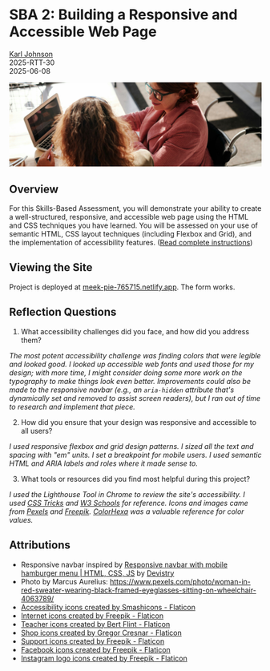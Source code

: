 # SBA 2: Building a Responsive and Accessible Web Page

[Karl Johnson](https://www.github.com/hirekarl)  
2025-RTT-30  
<datetime date="2025-06-08">2025-06-08</date>  

<img src="./img/hero.jpg" alt="Two women sitting around a laptop, one in a wheelchair.">

## Overview
For this Skills-Based Assessment, you will demonstrate your ability to create a well-structured, responsive, and accessible web page using the HTML and CSS techniques you have learned. You will be assessed on your use of semantic HTML, CSS layout techniques (including Flexbox and Grid), and the implementation of accessibility features. ([Read complete instructions](https://ps-lms.vercel.app/curriculum/se/410/sba))

## Viewing the Site
Project is deployed at [meek-pie-765715.netlify.app](https://meek-pie-765715.netlify.app/). The form works.

## Reflection Questions
1. What accessibility challenges did you face, and how did you address them?

*The most potent accessibility challenge was finding colors that were legible and looked good. I looked up accessible web fonts and used those for my design; with more time, I might consider doing some more work on the typography to make things look even better. Improvements could also be made to the responsive navbar (e.g., an `aria-hidden` attribute that's dynamically set and removed to assist screen readers), but I ran out of time to research and implement that piece.*

2. How did you ensure that your design was responsive and accessible to all users?

*I used responsive flexbox and grid design patterns. I sized all the text and spacing with "em" units. I set a breakpoint for mobile users. I used semantic HTML and ARIA labels and roles where it made sense to.*

3. What tools or resources did you find most helpful during this project?

*I used the Lighthouse Tool in Chrome to review the site's accessibility. I used [CSS Tricks](https://css-tricks.com/) and [W3 Schools](https://www.w3schools.com/) for reference. Icons and images came from [Pexels](https://www.pexels.com/) and [Freepik](https://www.freepik.com/). [ColorHexa](https://www.colorhexa.com/) was a valuable reference for color values.*


## Attributions
- Responsive navbar inspired by [Responsive navbar with mobile hamburger menu | HTML, CSS, JS](https://www.youtube.com/watch?v=FNXgsTFrD7U) by [Devistry](https://www.youtube.com/@Devistry)
- Photo by Marcus Aurelius: https://www.pexels.com/photo/woman-in-red-sweater-wearing-black-framed-eyeglasses-sitting-on-wheelchair-4063789/
- <a href="https://www.flaticon.com/free-icons/accessibility" title="accessibility icons">Accessibility icons created by Smashicons - Flaticon</a>
- <a href="https://www.flaticon.com/free-icons/internet" title="internet icons">Internet icons created by Freepik - Flaticon</a>
- <a href="https://www.flaticon.com/free-icons/teacher" title="teacher icons">Teacher icons created by Bert Flint - Flaticon</a>
- <a href="https://www.flaticon.com/free-icons/shop" title="shop icons">Shop icons created by Gregor Cresnar - Flaticon</a>
- <a href="https://www.flaticon.com/free-icons/support" title="support icons">Support icons created by Freepik - Flaticon</a>
- <a href="https://www.flaticon.com/free-icons/facebook" title="facebook icons">Facebook icons created by Freepik - Flaticon</a>
- <a href="https://www.flaticon.com/free-icons/instagram-logo" title="instagram logo icons">Instagram logo icons created by Freepik - Flaticon</a>